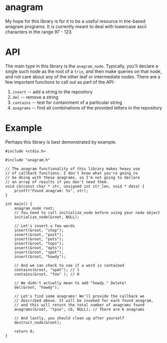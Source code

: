 anagram
=======

My hope for this library is for it to be a useful resource in trie-based 
anagram programs. It is currently meant to deal with lowercase ascii
characters in the range 97 - 123.

API
===

The main type in this library is the `anagram_node`. Typically, you'll 
declare a single such node as the root of a `trie`, and then make queries
on that node, and not care about any of the other leaf or intermediate
nodes. There are a few important functions to call out as part of the API:

1. `insert` -- add a string to the repository
1. `del` -- remove a string
1. `contains` -- test for containment of a particular string
1. `anagrams` -- find all combinations of the provided letters in the repository

Example
=======

Perhaps this library is best demonstrated by example.

	#include <stdio.h>
	
	#include "anagram.h"
	
	// The anagram functionality of this library makes heavy use
	// of callback functions. I don't know what you're going to
	// be doing with these anagrams, so I'm not going to declare
	// an array of results if you don't need them.
	void cb(const char * str, unsigned int str_len, void * data) {
		printf("Found anagram: %s", str);
	}
	
	int main() {
		anagram_node root;
		// You need to call initialize_node before using your node object
		initialize_node(&root, NULL);
	
		// Let's insert a few words
		insert(&root, "stop");
		insert(&root, "post");
		insert(&root, "pots");
		insert(&root, "tops");
		insert(&root, "opts");
		insert(&root, "spot");
		insert(&root, "howdy");
	
		// And we can check to see if a word is contained
		contains(&root, "spot"); // 1
		contains(&root, "foo" ); // 0
	
		// We didn't actually mean to add "howdy." Delete!
		del(&root, "howdy");
		
		// Let's find some anagrams! We'll provide the callback we 
		// described above. It will be invoked for each found anagram,
		// and this will return the total number of anagrams found
		anagrams(&root, "tpso", cb, NULL); // There are 6 anagrams
	
		// And lastly, you should clean up after yourself
		destruct_node(&root);
		
		return 0;
	}
